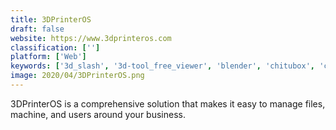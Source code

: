```yaml
---
title: 3DPrinterOS
draft: false 
website: https://www.3dprinteros.com
classification: ['']
platform: ['Web']
keywords: ['3d_slash', '3d-tool_free_viewer', 'blender', 'chitubox', 'cura', 'kisslicer', 'librecad', 'mattercontrol', 'octoprint', 'onshape', 'photonic3d', 'printrun', 'sculptris', 'simplify3d', 'slic3r', 'slicecrafter', 'voxelshop', 'nanodlp']
image: 2020/04/3DPrinterOS.png
---
```

3DPrinterOS is a comprehensive solution that makes it easy to manage files, machine, and users around your business.